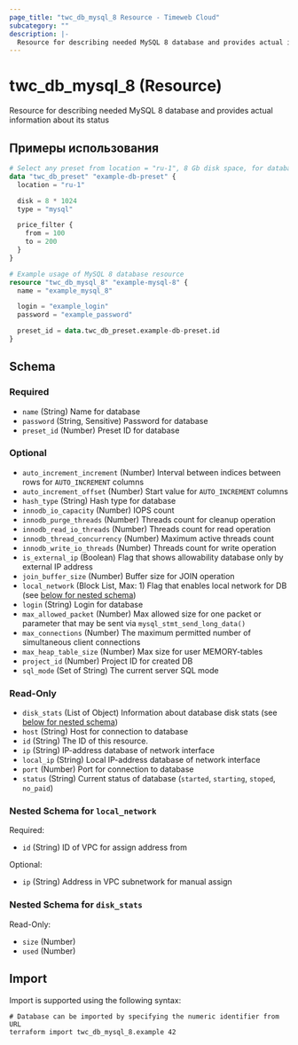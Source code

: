 ```yaml
---
page_title: "twc_db_mysql_8 Resource - Timeweb Cloud"
subcategory: ""
description: |-
  Resource for describing needed MySQL 8 database and provides actual information about its status
---
```


# twc_db_mysql_8 (Resource)

Resource for describing needed MySQL 8 database and provides actual information about its status

## Примеры использования

```terraform
# Select any preset from location = "ru-1", 8 Gb disk space, for database type `mysql`, with price between 100 and 200 RUB
data "twc_db_preset" "example-db-preset" {
  location = "ru-1"

  disk = 8 * 1024
  type = "mysql"

  price_filter {
    from = 100
    to = 200
  }
}

# Example usage of MySQL 8 database resource
resource "twc_db_mysql_8" "example-mysql-8" {
  name = "example_mysql_8"

  login = "example_login"
  password = "example_password"

  preset_id = data.twc_db_preset.example-db-preset.id
}
```
<!-- schema generated by tfplugindocs -->
## Schema

### Required

- `name` (String) Name for database
- `password` (String, Sensitive) Password for database
- `preset_id` (Number) Preset ID for database

### Optional

- `auto_increment_increment` (Number) Interval between indices between rows for `AUTO_INCREMENT` columns
- `auto_increment_offset` (Number) Start value for `AUTO_INCREMENT` columns
- `hash_type` (String) Hash type for database
- `innodb_io_capacity` (Number) IOPS count
- `innodb_purge_threads` (Number) Threads count for cleanup operation
- `innodb_read_io_threads` (Number) Threads count for read operation
- `innodb_thread_concurrency` (Number) Maximum active threads count
- `innodb_write_io_threads` (Number) Threads count for write operation
- `is_external_ip` (Boolean) Flag that shows allowability database only by external IP address
- `join_buffer_size` (Number) Buffer size for JOIN operation
- `local_network` (Block List, Max: 1) Flag that enables local network for DB (see [below for nested schema](#nestedblock--local_network))
- `login` (String) Login for database
- `max_allowed_packet` (Number) Max allowed size for one packet or parameter that may be sent via `mysql_stmt_send_long_data()`
- `max_connections` (Number) The maximum permitted number of simultaneous client connections
- `max_heap_table_size` (Number) Max size for user MEMORY-tables
- `project_id` (Number) Project ID for created DB
- `sql_mode` (Set of String) The current server SQL mode

### Read-Only

- `disk_stats` (List of Object) Information about database disk stats (see [below for nested schema](#nestedatt--disk_stats))
- `host` (String) Host for connection to database
- `id` (String) The ID of this resource.
- `ip` (String) IP-address database of network interface
- `local_ip` (String) Local IP-address database of network interface
- `port` (Number) Port for connection to database
- `status` (String) Current status of database (`started`, `starting`, `stoped`, `no_paid`)

<a id="nestedblock--local_network"></a>
### Nested Schema for `local_network`

Required:

- `id` (String) ID of VPC for assign address from

Optional:

- `ip` (String) Address in VPC subnetwork for manual assign


<a id="nestedatt--disk_stats"></a>
### Nested Schema for `disk_stats`

Read-Only:

- `size` (Number)
- `used` (Number)

## Import

Import is supported using the following syntax:

```shell
# Database can be imported by specifying the numeric identifier from URL
terraform import twc_db_mysql_8.example 42
```
